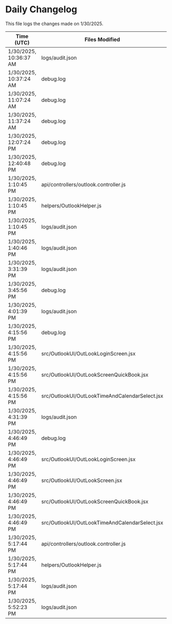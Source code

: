# Daily Changelog

This file logs the changes made on 1/30/2025.

| Time (UTC)             | Files Modified                    | Changes (Addition/Deletion) |
|------------------------|-----------------------------------|-----------------------------|
| 1/30/2025, 10:36:37 AM | logs/audit.json | 5 Additions & 5 Deletions |
| 1/30/2025, 10:37:24 AM | debug.log | 3 Additions & 0 Deletions|
| 1/30/2025, 11:07:24 AM | debug.log | 3 Additions & 0 Deletions|
| 1/30/2025, 11:37:24 AM | debug.log | 3 Additions & 0 Deletions|
| 1/30/2025, 12:07:24 PM | debug.log | 3 Additions & 0 Deletions|
| 1/30/2025, 12:40:48 PM | debug.log | 12 Additions & 0 Deletions|
| 1/30/2025, 1:10:45 PM | api/controllers/outlook.controller.js | 1 Additions & 1 Deletions|
| 1/30/2025, 1:10:45 PM | helpers/OutlookHelper.js | 1 Additions & 1 Deletions|
| 1/30/2025, 1:10:45 PM | logs/audit.json | 5 Additions & 5 Deletions|
| 1/30/2025, 1:40:46 PM | logs/audit.json | 5 Additions & 5 Deletions|
| 1/30/2025, 3:31:39 PM | logs/audit.json | 5 Additions & 5 Deletions|
| 1/30/2025, 3:45:56 PM | debug.log | 6 Additions & 0 Deletions|
| 1/30/2025, 4:01:39 PM | logs/audit.json | 5 Additions & 5 Deletions|
| 1/30/2025, 4:15:56 PM | debug.log | 6 Additions & 0 Deletions|
| 1/30/2025, 4:15:56 PM | src/OutlookUI/OutLookLoginScreen.jsx | 1 Additions & 1 Deletions|
| 1/30/2025, 4:15:56 PM | src/OutlookUI/OutLookScreenQuickBook.jsx | 22 Additions & 7 Deletions|
| 1/30/2025, 4:15:56 PM | src/OutlookUI/OutLookTimeAndCalendarSelect.jsx | 0 Additions & 0 Deletions|
| 1/30/2025, 4:31:39 PM | logs/audit.json | 5 Additions & 5 Deletions|
| 1/30/2025, 4:46:49 PM | debug.log | 6 Additions & 0 Deletions|
| 1/30/2025, 4:46:49 PM | src/OutlookUI/OutLookLoginScreen.jsx | 1 Additions & 1 Deletions|
| 1/30/2025, 4:46:49 PM | src/OutlookUI/OutLookScreen.jsx | 7 Additions & 3 Deletions|
| 1/30/2025, 4:46:49 PM | src/OutlookUI/OutLookScreenQuickBook.jsx | 23 Additions & 8 Deletions|
| 1/30/2025, 4:46:49 PM | src/OutlookUI/OutLookTimeAndCalendarSelect.jsx | 0 Additions & 0 Deletions|
| 1/30/2025, 5:17:44 PM | api/controllers/outlook.controller.js | 1 Additions & 1 Deletions|
| 1/30/2025, 5:17:44 PM | helpers/OutlookHelper.js | 1 Additions & 1 Deletions|
| 1/30/2025, 5:17:44 PM | logs/audit.json | 5 Additions & 5 Deletions|
| 1/30/2025, 5:52:23 PM | logs/audit.json | 5 Additions & 5 Deletions|
